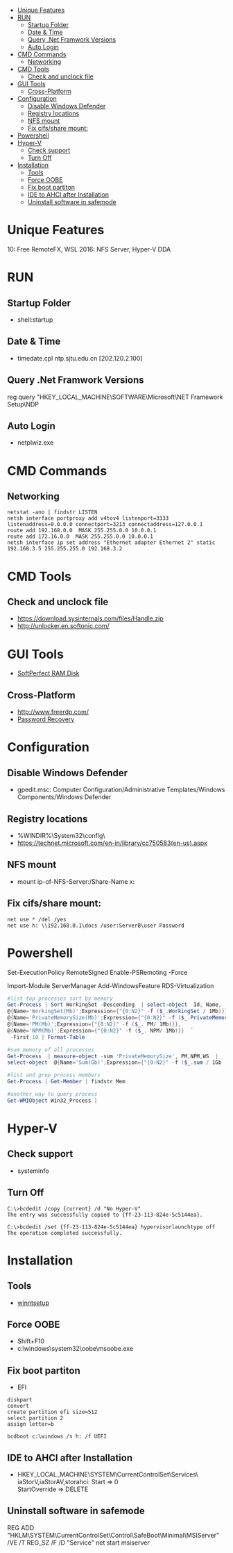 <!-- TOC -->

- [Unique Features](#unique-features)
- [RUN](#run)
    - [Startup Folder](#startup-folder)
    - [Date & Time](#date--time)
    - [Query .Net Framwork Versions](#query-net-framwork-versions)
    - [Auto Login](#auto-login)
- [CMD Commands](#cmd-commands)
    - [Networking](#networking)
- [CMD Tools](#cmd-tools)
    - [Check and unclock file](#check-and-unclock-file)
- [GUI Tools](#gui-tools)
    - [Cross-Platform](#cross-platform)
- [Configuration](#configuration)
    - [Disable Windows Defender](#disable-windows-defender)
    - [Registry locations](#registry-locations)
    - [NFS mount](#nfs-mount)
    - [Fix cifs/share mount:](#fix-cifsshare-mount)
- [Powershell](#powershell)
- [Hyper-V](#hyper-v)
    - [Check support](#check-support)
    - [Turn Off](#turn-off)
- [Installation](#installation)
    - [Tools](#tools)
    - [Force OOBE](#force-oobe)
    - [Fix boot partiton](#fix-boot-partiton)
    - [IDE to AHCI after Installation](#ide-to-ahci-after-installation)
    - [Uninstall software in safemode](#uninstall-software-in-safemode)

<!-- /TOC -->
# Unique Features
10: Free RemoteFX, WSL
2016: NFS Server, Hyper-V DDA

# RUN
## Startup Folder
- shell:startup
## Date & Time
- timedate.cpl
ntp.sjtu.edu.cn [202.120.2.100]

## Query .Net Framwork Versions
reg query "HKEY_LOCAL_MACHINE\SOFTWARE\Microsoft\NET Framework Setup\NDP

## Auto Login
- netplwiz.exe


# CMD Commands
## Networking
```CMD
netstat -ano | findstr LISTEN
netsh interface portproxy add v4tov4 listenport=3333 listenaddress=0.0.0.0 connectport=3213 connectaddress=127.0.0.1 
route add 192.168.0.0  MASK 255.255.0.0 10.0.0.1
route add 172.16.0.0  MASK 255.255.0.0 10.0.0.1
netsh interface ip set address "Ethernet adapter Ethernet 2" static 192.168.3.5 255.255.255.0 192.168.3.2
```

# CMD Tools
## Check and unclock file
- https://download.sysinternals.com/files/Handle.zip
- http://unlocker.en.softonic.com/

# GUI Tools
- [SoftPerfect RAM Disk](https://www.softperfect.com/products/ramdisk/)

## Cross-Platform
- http://www.freerdp.com/
- [Password Recovery](https://hashcat.net/hashcat/)

# Configuration
## Disable Windows Defender
- gpedit.msc: Computer Configuration/Administrative Templates/Windows Components/Windows Defender

## Registry locations
- %WINDIR%\System32\config\
- https://technet.microsoft.com/en-in/library/cc750583(en-us).aspx

## NFS mount
- mount ip-of-NFS-Server:/Share-Name  x:

## Fix cifs/share mount:
```
net use * /del /yes
net use h: \\192.168.0.1\docs /user:ServerB\user Password 
```

# Powershell
Set-ExecutionPolicy RemoteSigned
Enable-PSRemoting -Force

Import-Module ServerManager
Add-WindowsFeature RDS-Virtualization

```Powershell
#list top processes sort by memory
Get-Process | Sort WorkingSet -Descending  | select-object  Id, Name, 
@{Name='WorkingSet(Mb)';Expression={"{0:N2}" -f ($_.WorkingSet / 1Mb)}}, 
@{Name='PrivateMemorySize(Mb)';Expression={"{0:N2}" -f ($_.PrivateMemorySize / 1Mb)}}, 
@{Name='PM(Mb)';Expression={"{0:N2}" -f ($_. PM/ 1Mb)}}, 
@{Name='NPM(Mb)';Expression={"{0:N2}" -f ($_. NPM/ 1Mb)}}  `
 -First 10 | Format-Table

#sum memory of all processes
Get-Process  | measure-object -sum 'PrivateMemorySize', PM,NPM,WS  |  
select-object  @{Name='Sum(Gb)';Expression={"{0:N2}" -f ($_.sum / 1Gb  ) }  } ,count, Property

#list and grep process members
Get-Process | Get-Member | findstr Mem

#another way to query process
Get-WMIObject Win32_Process | 
```

# Hyper-V 
## Check support
- systeminfo
 
## Turn Off  
```
C:\>bcdedit /copy {current} /d "No Hyper-V" 
The entry was successfully copied to {ff-23-113-824e-5c5144ea}. 

C:\>bcdedit /set {ff-23-113-824e-5c5144ea} hypervisorlaunchtype off 
The operation completed successfully.
```

# Installation
## Tools
- [winntsetup](http://www.msfn.org/board/topic/149612-winntsetup-v386/)

## Force OOBE
- Shift+F10 
- c:\windows\system32\oobe\msoobe.exe

## Fix boot partiton
+ EFI
```
diskpart
convert
create partition efi size=512
select partition 2
assign letter=b

bcdboot c:\windows /s h: /f UEFI
```

## IDE to AHCI after Installation
- HKEY_LOCAL_MACHINE\SYSTEM\CurrentControlSet\Services\  
    iaStorV,iaStorAV,storahci: Start => 0  
    StartOverride => DELETE

## Uninstall software in safemode
REG ADD "HKLM\SYSTEM\CurrentControlSet\Control\SafeBoot\Minimal\MSIServer" /VE /T REG_SZ /F /D "Service"
net start msiserver